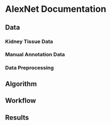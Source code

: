 # AlexNet Documentation

## Data

### Kidney Tissue Data

### Manual Annotation Data

### Data Preprocessing

## Algorithm

## Workflow

## Results
